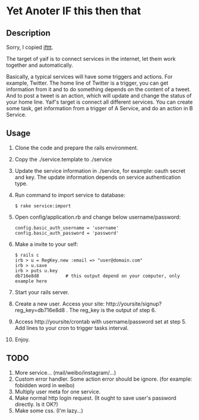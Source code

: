 Yet Anoter IF this then that
============================

Description
-----------

Sorry, I copied [ifttt](http://www.ifttt.com).

The target of yaif is to connect services in the internet, let them work together and automatically.

Basically, a typical services will have some triggers and actions. For example, Twitter. The home line of Twitter is a trigger, you can get information from it and to do something depends on the content of a tweet. And to post a tweet is an action, which will update and change the status of your home line. Yaif's target is connect all different services. You can create some task, get information from a trigger of A Service, and do an action in B Service.

Usage
-----

1.  Clone the code and prepare the rails environment.
2.  Copy the ./service.template to ./service
3.  Update the service information in ./service, for example: oauth secret and key. The update information depends on service authentication type.
4.  Run command to import service to database:

        $ rake service:import

5.  Open config/application.rb and change below username/password:

        config.basic_auth_username = 'username'
        config.basic_auth_password = 'password'

6.  Make a invite to your self:

        $ rails c
        irb > u = RegKey.new :email => "user@domain.com"
        irb > u.save
        irb > puts u.key
        db716e8d8          # this output depend on your computer, only example here

7.  Start your rails server.
8.  Create a new user. Access your site: http://yoursite/signup?reg\_key=db716e8d8 . The reg\_key is the output of step 6.
9.  Access http://yoursite/crontab with username/password set at step 5. Add lines to your cron to trigger tasks interval.
10.  Enjoy.

TODO
----

1. More service... (mail/weibo/instagram/...)
2. Custom error handler. Some action error should be ignore. (for example: fobidden word in weibo)
3. Multiply user meta for one service.
4. Make normal http login request. (It ought to save user's password directly. Is it OK?)
5. Make some css. (I'm lazy…)
